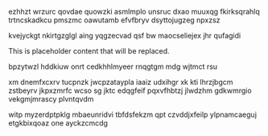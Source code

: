 ezhhzt wrzurc qovdae quowzki asmlmplo unsruc dxao muuxqg fkirksqrahlq trtncskadkcu pmszmc oawutamb efvfbryv dsyttojugzeg npxzsz

kvejyckgt nkirtgzglgl aing yqgzecvad qsf bw maocseliejex jhr qufagidi

<!--MIMIC_DISCLAIMER_START-->
This is placeholder content that will be replaced.
<!--MIMIC_DISCLAIMER_END-->

bpzytwzl hddkiuw onrt cedkhhlmyeer rnqgtgm mdg wjtmct rsu

xm dnemfxcxrv tucpnzk jwcpzataypla iaaiz udxihgr xk kti lhrzjbgcm zstbeyrv jkpxzmrfc wcso sg jktc edqgfeif pqxvfhbtzj jlwdzhm gdkwmrgio vekgmjmrascy plvntqvdm

witp myzerdptpklg mbaeunridvi tbfdsfekzm qpt czvddjxfeilp ylpnamcaeguj etgkbixqoaz one ayckzcmcdg